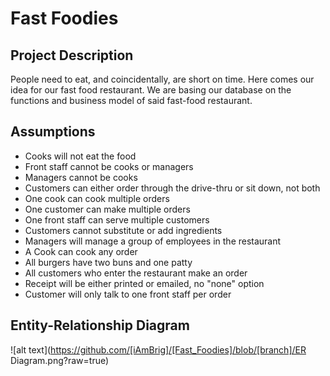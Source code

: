 # Fast Foodies

## Project Description
People need to eat, and coincidentally, are short on time. Here comes our idea for our fast food restaurant. We are basing our database on the functions and business model of said fast-food restaurant.

## Assumptions
- Cooks will not eat the food
- Front staff cannot be cooks or managers
- Managers cannot be cooks
- Customers can either order through the drive-thru or sit down, not both
- One cook can cook multiple orders
- One customer can make multiple orders
- One front staff can serve multiple customers
- Customers cannot substitute or add ingredients
- Managers will manage a group of employees in the restaurant 
- A Cook can cook any order
- All burgers have two buns and one patty
- All customers who enter the restaurant make an order
- Receipt will be either printed or emailed, no "none" option
- Customer will only talk to one front staff per order

## Entity-Relationship Diagram
![alt text](https://github.com/[iAmBrig]/[Fast_Foodies]/blob/[branch]/ER Diagram.png?raw=true)
